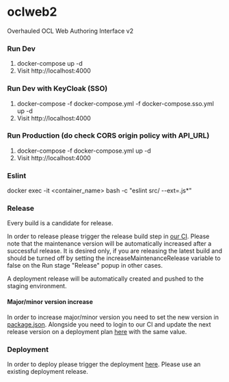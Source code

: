 # oclweb2

Overhauled OCL Web Authoring Interface v2

### Run Dev

1. docker-compose up -d
2. Visit http://localhost:4000

### Run Dev with KeyCloak (SSO)

1. docker-compose -f docker-compose.yml -f docker-compose.sso.yml up -d
2. Visit http://localhost:4000

### Run Production (do check CORS origin policy with API_URL)

1. docker-compose -f docker-compose.yml up -d
2. Visit http://localhost:4000

### Eslint

docker exec -it <container_name> bash -c "eslint src/ --ext=.js\*"

### Release

Every build is a candidate for release.

In order to release please trigger the release build step in [our CI](https://ci.openmrs.org/browse/OCL-OW2/latest). Please note
that the maintenance version will be automatically increased after a successful release. It is desired only, if you are releasing the latest build and
should be turned off by setting the increaseMaintenanceRelease variable to false on the Run stage "Release" popup in other cases.

A deployment release will be automatically created and pushed to the staging environment.

#### Major/minor version increase

In order to increase major/minor version you need to set the new version in [package.json](package.json). Alongside you need to login to our CI and update the next release version on a deployment plan [here](https://ci.openmrs.org/deploy/config/configureDeploymentProjectVersioning.action?id=205619202) with the same value.

### Deployment

In order to deploy please trigger the deployment [here](https://ci.openmrs.org/deploy/viewDeploymentProjectEnvironments.action?id=205619202).
Please use an existing deployment release.

